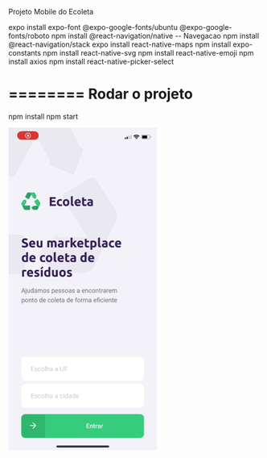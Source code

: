 Projeto Mobile do Ecoleta

expo install expo-font @expo-google-fonts/ubuntu @expo-google-fonts/roboto
npm install @react-navigation/native    -- Navegacao
npm install @react-navigation/stack
expo install react-native-maps
npm install expo-constants
npm install react-native-svg
npm install react-native-emoji
npm install axios
npm install react-native-picker-select

======== 
Rodar o projeto
========

npm install
npm start

<img src='./demo/demo.gif' />
